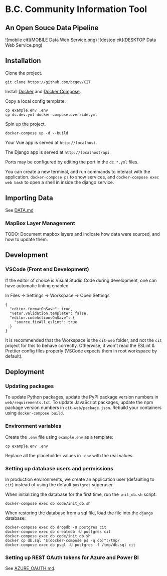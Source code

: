 # B.C. Community Information Tool

## An Open Souce Data Pipeline

![mobile cit](MOBILE Data Web Service.png)
![destop cit](DESKTOP Data Web Service.png)

## Installation

Clone the project.

```
git clone https://github.com/bcgov/CIT
```

Install [Docker](https://docs.docker.com/engine/install/ubuntu/) and [Docker Compose](https://docs.docker.com/compose/install/).

Copy a local config template:

```
cp example.env .env
cp dc.dev.yml docker-compose.override.yml
```

Spin up the project.

```
docker-compose up -d --build
```

Your Vue app is served at `http://localhost`.

The Django app is served at `http://localhost/api`.

Ports may be configured by editing the port in the `dc.*.yml` files.

You can create a new terminal, and run commands to interact with the application. `docker-compose ps` to show services, and `docker-compose exec web bash` to open a shell in inside the django service.

## Importing Data

See [DATA.md](DATA.md)

### MapBox Layer Management

TODO: Document mapbox layers and indicate how data were sourced, and how to update them.

## Development

### VSCode (Front end Development)

If the editor of choice is Visual Studio Code during development, one can have automatic linting enabled

In Files -> Settings -> Workspace -> Open Settings
```
{
  "editor.formatOnSave": true,
  "vetur.validation.template": false,
  "editor.codeActionsOnSave": {
    "source.fixAll.eslint": true
  }
}
```

It is recommended that the Workspace is the `cit-web` folder, and not the `cit` project for this to behave correctly. Otherwise, it won't read the ESLint & Prettier config files properly (VSCode expects them in root workspace by default).

## Deployment

### Updating packages

To update Python packages, update the PyPI package version numbers in `web/requirements.txt`. To update JavaScript packages, update the npm package version numbers in `cit-web/package.json`. Rebuild your containers using `docker-compose build`.

### Environment variables

Create the `.env` file using `example.env` as a template:
```
cp example.env .env
```

Replace all the placeholder values in `.env` with the real values.

### Setting up database users and permissions

In production environments, we create an application user (defaulting to `cit`) instead of using the default `postgres` superuser.

When initializing the database for the first time, run the `init_db.sh` script:
```
docker-compose exec db code/init_db.sh
```

When restoring the database from a sql file, load the file into the `django` database:
```
docker-compose exec db dropdb -U postgres cit
docker-compose exec db createdb -U postgres cit
docker-compose exec db code/init_db.sh
docker cp db.sql "$(docker-compose ps -q db)":/tmp/
docker-compose exec db psql -U postgres -f /tmp/db.sql cit
```


### Setting up REST OAuth tokens for Azure and Power BI

See [AZURE_OAUTH.md](AZURE_OAUTH.md).
